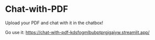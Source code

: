 # Chat-with-PDF
Upload your PDF and chat with it in the chatbox!

Go use it: https://chat-with-pdf-kdsfogmlbubptprgjgajyw.streamlit.app/